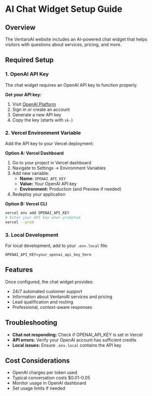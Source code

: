# AI Chat Widget Setup Guide

## Overview
The VentaroAI website includes an AI-powered chat widget that helps visitors with questions about services, pricing, and more.

## Required Setup

### 1. OpenAI API Key
The chat widget requires an OpenAI API key to function properly.

**Get your API key:**
1. Visit [OpenAI Platform](https://platform.openai.com/api-keys)
2. Sign in or create an account
3. Generate a new API key
4. Copy the key (starts with `sk-`)

### 2. Vercel Environment Variable
Add the API key to your Vercel deployment:

**Option A: Vercel Dashboard**
1. Go to your project in Vercel dashboard
2. Navigate to Settings → Environment Variables
3. Add new variable:
   - **Name:** `OPENAI_API_KEY`
   - **Value:** Your OpenAI API key
   - **Environment:** Production (and Preview if needed)
4. Redeploy your application

**Option B: Vercel CLI**
```bash
vercel env add OPENAI_API_KEY
# Enter your API key when prompted
vercel --prod
```

### 3. Local Development
For local development, add to your `.env.local` file:
```
OPENAI_API_KEY=your_openai_api_key_here
```

## Features
Once configured, the chat widget provides:
- 24/7 automated customer support
- Information about VentaroAI services and pricing
- Lead qualification and routing
- Professional, context-aware responses

## Troubleshooting
- **Chat not responding:** Check if OPENAI_API_KEY is set in Vercel
- **API errors:** Verify your OpenAI account has sufficient credits
- **Local issues:** Ensure `.env.local` contains the API key

## Cost Considerations
- OpenAI charges per token used
- Typical conversation costs $0.01-0.05
- Monitor usage in OpenAI dashboard
- Set usage limits if needed